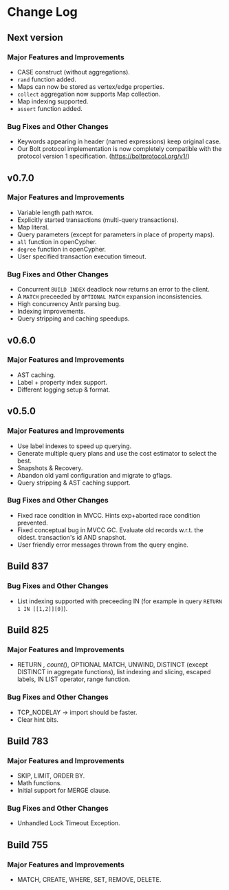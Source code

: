 # Change Log

## Next version

### Major Features and Improvements

* CASE construct (without aggregations).
* `rand` function added.
* Maps can now be stored as vertex/edge properties.
* `collect` aggregation now supports Map collection.
* Map indexing supported.
* `assert` function added.

### Bug Fixes and Other Changes

* Keywords appearing in header (named expressions) keep original case.
* Our Bolt protocol implementation is now completely compatible with the protocol version 1 specification. (https://boltprotocol.org/v1/)

## v0.7.0

### Major Features and Improvements

* Variable length path `MATCH`.
* Explicitly started transactions (multi-query transactions).
* Map literal.
* Query parameters (except for parameters in place of property maps).
* `all` function in openCypher.
* `degree` function in openCypher.
* User specified transaction execution timeout.

### Bug Fixes and Other Changes

* Concurrent `BUILD INDEX` deadlock now returns an error to the client.
* A `MATCH` preceeded by `OPTIONAL MATCH` expansion inconsistencies.
* High concurrency Antlr parsing bug.
* Indexing improvements.
* Query stripping and caching speedups.

## v0.6.0

### Major Features and Improvements

* AST caching.
* Label + property index support.
* Different logging setup & format.

## v0.5.0

### Major Features and Improvements

* Use label indexes to speed up querying.
* Generate multiple query plans and use the cost estimator to select the best.
* Snapshots & Recovery.
* Abandon old yaml configuration and migrate to gflags.
* Query stripping & AST caching support.

### Bug Fixes and Other Changes

* Fixed race condition in MVCC. Hints exp+aborted race condition prevented.
* Fixed conceptual bug in MVCC GC. Evaluate old records w.r.t. the oldest.
  transaction's id AND snapshot.
* User friendly error messages thrown from the query engine.

## Build 837

### Bug Fixes and Other Changes

* List indexing supported with preceeding IN (for example in query `RETURN 1 IN [[1,2]][0]`).

## Build 825

### Major Features and Improvements

* RETURN *, count(*), OPTIONAL MATCH, UNWIND, DISTINCT (except DISTINCT in aggregate functions), list indexing and slicing, escaped labels, IN LIST operator, range function.

### Bug Fixes and Other Changes

* TCP_NODELAY -> import should be faster.
* Clear hint bits.

## Build 783

### Major Features and Improvements

* SKIP, LIMIT, ORDER BY.
* Math functions.
* Initial support for MERGE clause.

### Bug Fixes and Other Changes

* Unhandled Lock Timeout Exception.

## Build 755

### Major Features and Improvements

* MATCH, CREATE, WHERE, SET, REMOVE, DELETE.
